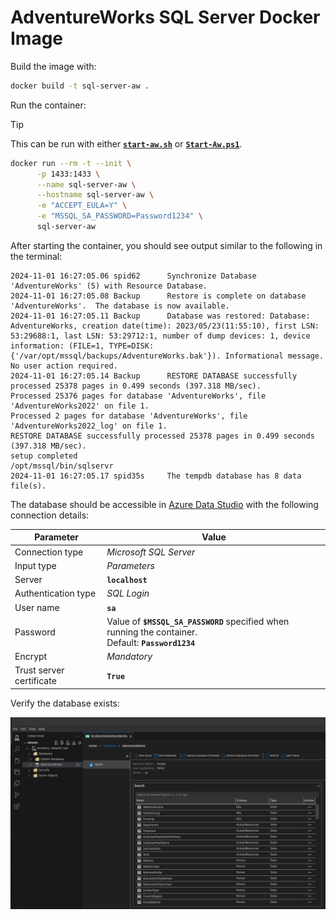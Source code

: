 # AdventureWorks SQL Server Docker Image

Build the image with:

```sh
docker build -t sql-server-aw .
```

Run the container:

> [!TIP]
> This can be run with either [**`start-aw.sh`**](./start-aw.sh) or [**`Start-Aw.ps1`**](./Start-Aw.ps1).

```sh
docker run --rm -t --init \
      -p 1433:1433 \
      --name sql-server-aw \
      --hostname sql-server-aw \
      -e "ACCEPT_EULA=Y" \
      -e "MSSQL_SA_PASSWORD=Password1234" \
      sql-server-aw
```

After starting the container, you should see output similar to the following in the terminal:

```
2024-11-01 16:27:05.06 spid62      Synchronize Database 'AdventureWorks' (5) with Resource Database.
2024-11-01 16:27:05.08 Backup      Restore is complete on database 'AdventureWorks'.  The database is now available.
2024-11-01 16:27:05.11 Backup      Database was restored: Database: AdventureWorks, creation date(time): 2023/05/23(11:55:10), first LSN: 53:29688:1, last LSN: 53:29712:1, number of dump devices: 1, device information: (FILE=1, TYPE=DISK: {'/var/opt/mssql/backups/AdventureWorks.bak'}). Informational message. No user action required.
2024-11-01 16:27:05.14 Backup      RESTORE DATABASE successfully processed 25378 pages in 0.499 seconds (397.318 MB/sec).
Processed 25376 pages for database 'AdventureWorks', file 'AdventureWorks2022' on file 1.
Processed 2 pages for database 'AdventureWorks', file 'AdventureWorks2022_log' on file 1.
RESTORE DATABASE successfully processed 25378 pages in 0.499 seconds (397.318 MB/sec).
setup completed
/opt/mssql/bin/sqlservr
2024-11-01 16:27:05.17 spid35s     The tempdb database has 8 data file(s).
```

The database should be accessible in [Azure Data Studio]() with the following connection details:

Parameter | Value
----------|------
Connection type | *Microsoft SQL Server*
Input type | *Parameters*
Server | **`localhost`**
Authentication type | *SQL Login*
User name | **`sa`**
Password | Value of **`$MSSQL_SA_PASSWORD`** specified when running the container.<br/>Default: **`Password1234`**
Encrypt | *Mandatory*
Trust server certificate | **`True`**

Verify the database exists:

![db](./assets/db.png)